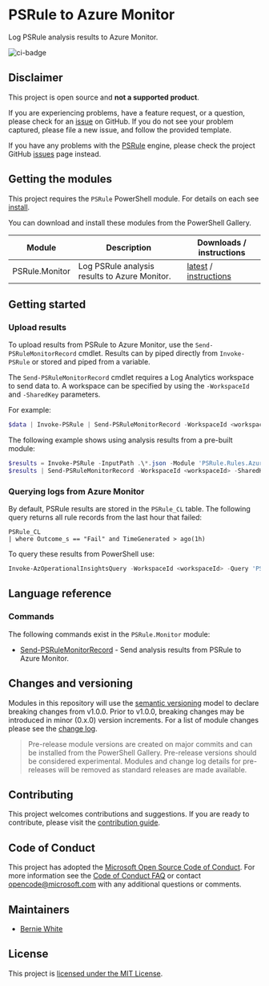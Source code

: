# PSRule to Azure Monitor

Log PSRule analysis results to Azure Monitor.

![ci-badge]

## Disclaimer

This project is open source and **not a supported product**.

If you are experiencing problems, have a feature request, or a question, please check for an [issue] on GitHub.
If you do not see your problem captured, please file a new issue, and follow the provided template.

If you have any problems with the [PSRule][engine] engine, please check the project GitHub [issues](https://github.com/Microsoft/PSRule/issues) page instead.

## Getting the modules

This project requires the `PSRule` PowerShell module. For details on each see [install].

You can download and install these modules from the PowerShell Gallery.

Module             | Description | Downloads / instructions
------             | ----------- | ------------------------
PSRule.Monitor     | Log PSRule analysis results to Azure Monitor. | [latest][module] / [instructions][install]

## Getting started

### Upload results

To upload results from PSRule to Azure Monitor, use the `Send-PSRuleMonitorRecord` cmdlet.
Results can by piped directly from `Invoke-PSRule` or stored and piped from a variable.

The `Send-PSRuleMonitorRecord` cmdlet requires a Log Analytics workspace to send data to.
A workspace can be specified by using the `-WorkspaceId` and `-SharedKey` parameters.

For example:

```powershell
$data | Invoke-PSRule | Send-PSRuleMonitorRecord -WorkspaceId <workspaceId> -SharedKey <primaryKey>;
```

The following example shows using analysis results from a pre-built module:

```powershell
$results = Invoke-PSRule -InputPath .\*.json -Module 'PSRule.Rules.Azure';
$results | Send-PSRuleMonitorRecord -WorkspaceId <workspaceId> -SharedKey <primaryKey>;
```

### Querying logs from Azure Monitor

By default, PSRule results are stored in the `PSRule_CL` table.
The following query returns all rule records from the last hour that failed:

```text
PSRule_CL
| where Outcome_s == "Fail" and TimeGenerated > ago(1h)
```

To query these results from PowerShell use:

```powershell
Invoke-AzOperationalInsightsQuery -WorkspaceId <workspaceId> -Query 'PSRule_CL | where Outcome_s == "Fail" and TimeGenerated > ago(1h)'
```

## Language reference

### Commands

The following commands exist in the `PSRule.Monitor` module:

- [Send-PSRuleMonitorRecord](docs/commands/PSRule.Monitor/en-US/Send-PSRuleMonitorRecord.md) - Send analysis results from PSRule to Azure Monitor.

## Changes and versioning

Modules in this repository will use the [semantic versioning](http://semver.org/) model to declare breaking changes from v1.0.0.
Prior to v1.0.0, breaking changes may be introduced in minor (0.x.0) version increments.
For a list of module changes please see the [change log](CHANGELOG.md).

> Pre-release module versions are created on major commits and can be installed from the PowerShell Gallery.
> Pre-release versions should be considered experimental.
> Modules and change log details for pre-releases will be removed as standard releases are made available.

## Contributing

This project welcomes contributions and suggestions.
If you are ready to contribute, please visit the [contribution guide](CONTRIBUTING.md).

## Code of Conduct

This project has adopted the [Microsoft Open Source Code of Conduct](https://opensource.microsoft.com/codeofconduct/).
For more information see the [Code of Conduct FAQ](https://opensource.microsoft.com/codeofconduct/faq/)
or contact [opencode@microsoft.com](mailto:opencode@microsoft.com) with any additional questions or comments.

## Maintainers

- [Bernie White](https://github.com/BernieWhite)

## License

This project is [licensed under the MIT License](LICENSE).

[install]: docs/scenarios/install-instructions.md
[ci-badge]: https://dev.azure.com/bewhite/PSRule.Monitor/_apis/build/status/PSRule.Monitor-CI?branchName=main
[module]: https://www.powershellgallery.com/packages/PSRule.Monitor
[engine]: https://github.com/Microsoft/PSRule
[issue]: https://github.com/Microsoft/PSRule.Monitor/issues
